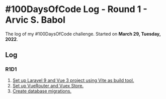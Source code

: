 # #100DaysOfCode Log - Round 1 - Arvic S. Babol

The log of my #100DaysOfCode challenge. Started on **March 29, Tuesday, 2022**.

## Log

### R1D1
1. [Set up Laravel 9 and Vue 3 project using Vite as build tool.](https://github.com/kulotsystems/tabulation-system/tree/8b4ea9014f5acfa8d0833d5ff11e49ee6c60bd80)
2. [Set up VueRouter and Vuex Store.](https://github.com/kulotsystems/tabulation-system/tree/63d7ed1736b1bbc60dc643e9c55c7b33533e7747)
2. [Create database migrations.](https://github.com/kulotsystems/tabulation-system/tree/1160e7586fca57c9771da149f3082809f95e4c7e)
